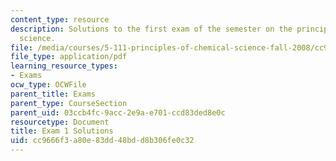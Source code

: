 ```yaml
---
content_type: resource
description: Solutions to the first exam of the semester on the principles of chemical
  science.
file: /media/courses/5-111-principles-of-chemical-science-fall-2008/cc9666f3a80e83dd48bdd8b306fe0c32_E1_FA08_key.pdf
file_type: application/pdf
learning_resource_types:
- Exams
ocw_type: OCWFile
parent_title: Exams
parent_type: CourseSection
parent_uid: 03ccb4fc-9acc-2e9a-e701-ccd83ded8e0c
resourcetype: Document
title: Exam 1 Solutions
uid: cc9666f3-a80e-83dd-48bd-d8b306fe0c32
---
```


